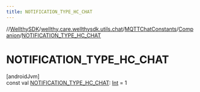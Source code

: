 ```yaml
---
title: NOTIFICATION_TYPE_HC_CHAT
---
```

//[WellthySDK](../../../../index.html)/[wellthy.care.wellthysdk.utils.chat](../../index.html)/[MQTTChatConstants](../index.html)/[Companion](index.html)/[NOTIFICATION_TYPE_HC_CHAT](-n-o-t-i-f-i-c-a-t-i-o-n_-t-y-p-e_-h-c_-c-h-a-t.html)



# NOTIFICATION_TYPE_HC_CHAT



[androidJvm]\
const val [NOTIFICATION_TYPE_HC_CHAT](-n-o-t-i-f-i-c-a-t-i-o-n_-t-y-p-e_-h-c_-c-h-a-t.html): [Int](https://kotlinlang.org/api/latest/jvm/stdlib/kotlin/-int/index.html) = 1




